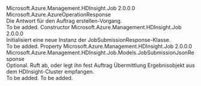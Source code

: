<Type Name="JobSubmissionResponse" FullName="Microsoft.Azure.Management.HDInsight.Job.Models.JobSubmissionResponse">
  <TypeSignature Language="C#" Value="public class JobSubmissionResponse : Microsoft.Azure.AzureOperationResponse" />
  <TypeSignature Language="ILAsm" Value=".class public auto ansi beforefieldinit JobSubmissionResponse extends Microsoft.Azure.AzureOperationResponse" />
  <TypeSignature Language="DocId" Value="T:Microsoft.Azure.Management.HDInsight.Job.Models.JobSubmissionResponse" />
  <TypeSignature Language="VB.NET" Value="Public Class JobSubmissionResponse&#xA;Inherits AzureOperationResponse" />
  <TypeSignature Language="F#" Value="type JobSubmissionResponse = class&#xA;    inherit AzureOperationResponse" />
  <AssemblyInfo>
    <AssemblyName>Microsoft.Azure.Management.HDInsight.Job</AssemblyName>
    <AssemblyVersion>2.0.0.0</AssemblyVersion>
  </AssemblyInfo>
  <Base>
    <BaseTypeName>Microsoft.Azure.AzureOperationResponse</BaseTypeName>
  </Base>
  <Interfaces />
  <Docs>
    <summary>
            Die Antwort für den Auftrag erstellen-Vorgang.
            </summary>
    <remarks>To be added.</remarks>
  </Docs>
  <Members>
    <Member MemberName=".ctor">
      <MemberSignature Language="C#" Value="public JobSubmissionResponse ();" />
      <MemberSignature Language="ILAsm" Value=".method public hidebysig specialname rtspecialname instance void .ctor() cil managed" />
      <MemberSignature Language="DocId" Value="M:Microsoft.Azure.Management.HDInsight.Job.Models.JobSubmissionResponse.#ctor" />
      <MemberSignature Language="VB.NET" Value="Public Sub New ()" />
      <MemberType>Constructor</MemberType>
      <AssemblyInfo>
        <AssemblyName>Microsoft.Azure.Management.HDInsight.Job</AssemblyName>
        <AssemblyVersion>2.0.0.0</AssemblyVersion>
      </AssemblyInfo>
      <Parameters />
      <Docs>
        <summary>
            Initialisiert eine neue Instanz der JobSubmissionResponse-Klasse.
            </summary>
        <remarks>To be added.</remarks>
      </Docs>
    </Member>
    <Member MemberName="JobSubmissionJsonResponse">
      <MemberSignature Language="C#" Value="public Microsoft.Azure.Management.HDInsight.Job.Models.JobSubmissionJsonResponse JobSubmissionJsonResponse { get; set; }" />
      <MemberSignature Language="ILAsm" Value=".property instance class Microsoft.Azure.Management.HDInsight.Job.Models.JobSubmissionJsonResponse JobSubmissionJsonResponse" />
      <MemberSignature Language="DocId" Value="P:Microsoft.Azure.Management.HDInsight.Job.Models.JobSubmissionResponse.JobSubmissionJsonResponse" />
      <MemberSignature Language="VB.NET" Value="Public Property JobSubmissionJsonResponse As JobSubmissionJsonResponse" />
      <MemberSignature Language="F#" Value="member this.JobSubmissionJsonResponse : Microsoft.Azure.Management.HDInsight.Job.Models.JobSubmissionJsonResponse with get, set" Usage="Microsoft.Azure.Management.HDInsight.Job.Models.JobSubmissionResponse.JobSubmissionJsonResponse" />
      <MemberType>Property</MemberType>
      <AssemblyInfo>
        <AssemblyName>Microsoft.Azure.Management.HDInsight.Job</AssemblyName>
        <AssemblyVersion>2.0.0.0</AssemblyVersion>
      </AssemblyInfo>
      <ReturnValue>
        <ReturnType>Microsoft.Azure.Management.HDInsight.Job.Models.JobSubmissionJsonResponse</ReturnType>
      </ReturnValue>
      <Docs>
        <summary>
            Optional. Ruft ab, oder legt ihn fest Auftrag Übermittlung Ergebnisobjekt aus dem HDInsight-Cluster empfangen.
            </summary>
        <value>To be added.</value>
        <remarks>To be added.</remarks>
      </Docs>
    </Member>
  </Members>
</Type>